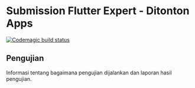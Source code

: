 # Submission Flutter Expert - Ditonton Apps

[![Codemagic build status](https://api.codemagic.io/apps/6659eec094dcc7790c3ec45d/release-workflow/status_badge.svg)](https://codemagic.io/apps/6659eec094dcc7790c3ec45d/release-workflow/latest_build)

## Pengujian
Informasi tentang bagaimana pengujian dijalankan dan laporan hasil pengujian.
